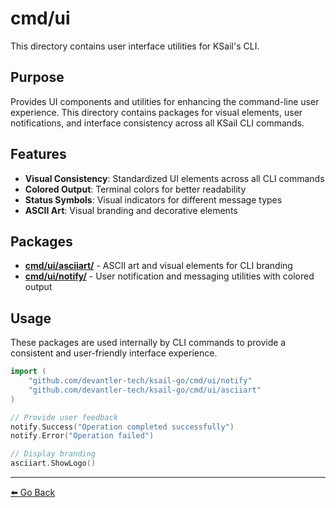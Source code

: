 # cmd/ui

This directory contains user interface utilities for KSail's CLI.

## Purpose

Provides UI components and utilities for enhancing the command-line user experience. This directory contains packages for visual elements, user notifications, and interface consistency across all KSail CLI commands.

## Features

- **Visual Consistency**: Standardized UI elements across all CLI commands
- **Colored Output**: Terminal colors for better readability
- **Status Symbols**: Visual indicators for different message types
- **ASCII Art**: Visual branding and decorative elements

## Packages

- **[cmd/ui/asciiart/](./asciiart/README.md)** - ASCII art and visual elements for CLI branding
- **[cmd/ui/notify/](./notify/README.md)** - User notification and messaging utilities with colored output

## Usage

These packages are used internally by CLI commands to provide a consistent and user-friendly interface experience.

```go
import (
    "github.com/devantler-tech/ksail-go/cmd/ui/notify"
    "github.com/devantler-tech/ksail-go/cmd/ui/asciiart"
)

// Provide user feedback
notify.Success("Operation completed successfully")
notify.Error("Operation failed")

// Display branding
asciiart.ShowLogo()
```

---

[⬅️ Go Back](../README.md)